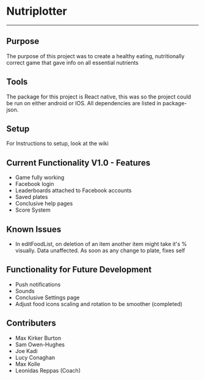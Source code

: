 # Nutriplotter
-----

## Purpose
The purpose of this project was to create a healthy eating, nutritionally correct game that gave info on all essential nutrients

## Tools
The package for this project is React native, this was so the project could be run on either android or IOS. All dependencies are listed in package-json.

## Setup
For Instructions to setup, look at the wiki

## Current Functionality V1.0 - Features
- Game fully working
- Facebook login
- Leaderboards attached to Facebook accounts
- Saved plates
- Conclusive help pages
- Score System

## Known Issues
- In editFoodList, on deletion of an item another item might take it's % visually. Data unaffected. As soon as any change to plate, fixes self

## Functionality for Future Development
- Push notifications
- Sounds
- Conclusive Settings page
- Adjust food icons scaling and rotation to be smoother (completed)

## Contributers
- Max Kirker Burton
- Sam Owen-Hughes
- Joe Kadi
- Lucy Conaghan
- Max Kolle
- Leonidas Reppas (Coach)
